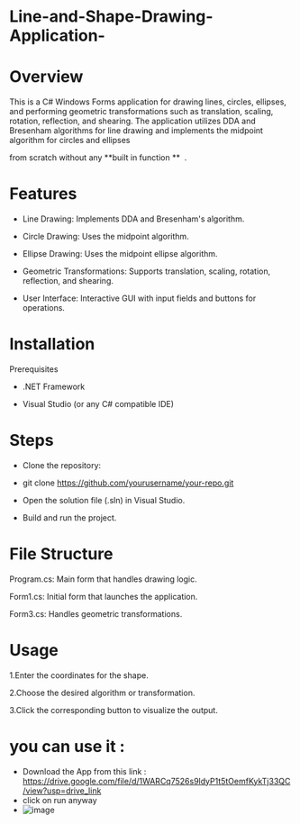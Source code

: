 # Line-and-Shape-Drawing-Application-

# Overview

This is a C# Windows Forms application for drawing lines, circles, ellipses, and performing geometric transformations such as translation, scaling, rotation, reflection, and shearing. The application utilizes DDA and Bresenham algorithms for line drawing and implements the midpoint algorithm for circles and ellipses

from scratch without any **built in function **  .

# Features

- Line Drawing: Implements DDA and Bresenham's algorithm.

- Circle Drawing: Uses the midpoint algorithm.

- Ellipse Drawing: Uses the midpoint ellipse algorithm.

- Geometric Transformations: Supports translation, scaling, rotation, reflection, and shearing.

- User Interface: Interactive GUI with input fields and buttons for operations.

# Installation

Prerequisites

- .NET Framework

- Visual Studio (or any C# compatible IDE)

# Steps

- Clone the repository:

- git clone https://github.com/yourusername/your-repo.git

- Open the solution file (.sln) in Visual Studio.

- Build and run the project.
  
# File Structure

Program.cs: Main form that handles drawing logic.

Form1.cs: Initial form that launches the application.

Form3.cs: Handles geometric transformations.

# Usage

1.Enter the coordinates for the shape.

2.Choose the desired algorithm or transformation.

3.Click the corresponding button to visualize the output.

# you can use it :
- Download the App from this link : https://drive.google.com/file/d/1WARCq7526s9ldyP1t5tOemfKykTj33QC/view?usp=drive_link
- click on run anyway
- ![image](https://github.com/user-attachments/assets/0d111c04-abb0-47dd-9e18-a03f86d1d588)

